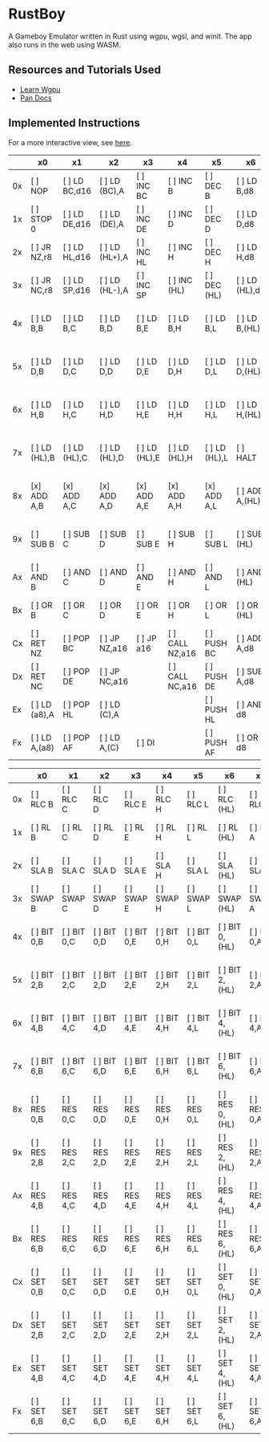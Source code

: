 # RustBoy

A Gameboy Emulator written in Rust using wgpu, wgsl, and winit.
The app also runs in the web using WASM.

## Resources and Tutorials Used

- [Learn Wgpu](https://sotrh.github.io/learn-wgpu/)
- [Pan Docs](https://gbdev.io/pandocs/)

## Implemented Instructions

For a more interactive view,
see [here](https://meganesu.github.io/generate-gb-opcodes/).

|    | x0            | x1            | x2             | x3            | x4              | x5            | x6             | x7            | x8              | x9            | xA             | xB          | xC             | xD           | xE             | xF          |
|----|---------------|---------------|----------------|---------------|-----------------|---------------|----------------|---------------|-----------------|---------------|----------------|-------------|----------------|--------------|----------------|-------------|
| 0x | [ ] NOP       | [ ] LD BC,d16 | [ ] LD (BC),A  | [ ] INC BC    | [ ] INC B       | [ ] DEC B     | [ ] LD B,d8    | [ ] RLCA      | [ ] LD (a16),SP | [ ] ADD HL,BC | [ ] LD A,(BC)  | [ ] DEC BC  | [ ] INC C      | [ ] DEC C    | [ ] LD C,d8    | [ ] RRCA    |
| 1x | [ ] STOP 0    | [ ] LD DE,d16 | [ ] LD (DE),A  | [ ] INC DE    | [ ] INC D       | [ ] DEC D     | [ ] LD D,d8    | [ ] RLA       | [ ] JR r8       | [ ] ADD HL,DE | [ ] LD A,(DE)  | [ ] DEC DE  | [ ] INC E      | [ ] DEC E    | [ ] LD E,d8    | [ ] RRA     |
| 2x | [ ] JR NZ,r8  | [ ] LD HL,d16 | [ ] LD (HL+),A | [ ] INC HL    | [ ] INC H       | [ ] DEC H     | [ ] LD H,d8    | [ ] DAA       | [ ] JR Z,r8     | [ ] ADD HL,HL | [ ] LD A,(HL+) | [ ] DEC HL  | [ ] INC L      | [ ] DEC L    | [ ] LD L,d8    | [ ] CPL     |
| 3x | [ ] JR NC,r8  | [ ] LD SP,d16 | [ ] LD (HL-),A | [ ] INC SP    | [ ] INC (HL)    | [ ] DEC (HL)  | [ ] LD (HL),d8 | [ ] SCF       | [ ] JR C,r8     | [ ] ADD HL,SP | [ ] LD A,(HL-) | [ ] DEC SP  | [ ] INC A      | [ ] DEC A    | [ ] LD A,d8    | [ ] CCF     |
| 4x | [ ] LD B,B    | [ ] LD B,C    | [ ] LD B,D     | [ ] LD B,E    | [ ] LD B,H      | [ ] LD B,L    | [ ] LD B,(HL)  | [ ] LD B,A    | [ ] LD C,B      | [ ] LD C,C    | [ ] LD C,D     | [ ] LD C,E  | [ ] LD C,H     | [ ] LD C,L   | [ ] LD C,(HL)  | [ ] LD C,A  |
| 5x | [ ] LD D,B    | [ ] LD D,C    | [ ] LD D,D     | [ ] LD D,E    | [ ] LD D,H      | [ ] LD D,L    | [ ] LD D,(HL)  | [ ] LD D,A    | [ ] LD E,B      | [ ] LD E,C    | [ ] LD E,D     | [ ] LD E,E  | [ ] LD E,H     | [ ] LD E,L   | [ ] LD E,(HL)  | [ ] LD E,A  |
| 6x | [ ] LD H,B    | [ ] LD H,C    | [ ] LD H,D     | [ ] LD H,E    | [ ] LD H,H      | [ ] LD H,L    | [ ] LD H,(HL)  | [ ] LD H,A    | [ ] LD L,B      | [ ] LD L,C    | [ ] LD L,D     | [ ] LD L,E  | [ ] LD L,H     | [ ] LD L,L   | [ ] LD L,(HL)  | [ ] LD L,A  |
| 7x | [ ] LD (HL),B | [ ] LD (HL),C | [ ] LD (HL),D  | [ ] LD (HL),E | [ ] LD (HL),H   | [ ] LD (HL),L | [ ] HALT       | [ ] LD (HL),A | [ ] LD A,B      | [ ] LD A,C    | [ ] LD A,D     | [ ] LD A,E  | [ ] LD A,H     | [ ] LD A,L   | [ ] LD A,(HL)  | [ ] LD A,A  |
| 8x | [x] ADD A,B   | [x] ADD A,C   | [x] ADD A,D    | [x] ADD A,E   | [x] ADD A,H     | [x] ADD A,L   | [ ] ADD A,(HL) | [x] ADD A,A   | [ ] ADC A,B     | [ ] ADC A,C   | [ ] ADC A,D    | [ ] ADC A,E | [ ] ADC A,H    | [ ] ADC A,L  | [ ] ADC A,(HL) | [ ] ADC A,A |
| 9x | [ ] SUB B     | [ ] SUB C     | [ ] SUB D      | [ ] SUB E     | [ ] SUB H       | [ ] SUB L     | [ ] SUB (HL)   | [ ] SUB A     | [ ] SBC A,B     | [ ] SBC A,C   | [ ] SBC A,D    | [ ] SBC A,E | [ ] SBC A,H    | [ ] SBC A,L  | [ ] SBC A,(HL) | [ ] SBC A,A |
| Ax | [ ] AND B     | [ ] AND C     | [ ] AND D      | [ ] AND E     | [ ] AND H       | [ ] AND L     | [ ] AND (HL)   | [ ] AND A     | [ ] XOR B       | [ ] XOR C     | [ ] XOR D      | [ ] XOR E   | [ ] XOR H      | [ ] XOR L    | [ ] XOR (HL)   | [ ] XOR A   |
| Bx | [ ] OR B      | [ ] OR C      | [ ] OR D       | [ ] OR E      | [ ] OR H        | [ ] OR L      | [ ] OR (HL)    | [ ] OR A      | [ ] CP B        | [ ] CP C      | [ ] CP D       | [ ] CP E    | [ ] CP H       | [ ] CP L     | [ ] CP (HL)    | [ ] CP A    |
| Cx | [ ] RET NZ    | [ ] POP BC    | [ ] JP NZ,a16  | [ ] JP a16    | [ ] CALL NZ,a16 | [ ] PUSH BC   | [ ] ADD A,d8   | [ ] RST 00H   | [ ] RET Z       | [ ] RET       | [ ] JP Z,a16   |             | [ ] CALL Z,a16 | [ ] CALL a16 | [ ] ADC A,d8   | [ ] RST 08H |
| Dx | [ ] RET NC    | [ ] POP DE    | [ ] JP NC,a16  |               | [ ] CALL NC,a16 | [ ] PUSH DE   | [ ] SUB A,d8   | [ ] RST 10H   | [ ] RET C       | [ ] RETI      | [ ] JP C,a16   |             | [ ] CALL C,a16 |              | [ ] SBC A,d8   | [ ] RST 18H |
| Ex | [ ] LD (a8),A | [ ] POP HL    | [ ] LD (C),A   |               |                 | [ ] PUSH HL   | [ ] AND d8     | [ ] RST 20H   | [ ] ADD SP,r8   | [ ] JP (HL)   | [ ] LD (a16),A |             |                |              | [ ] XOR d8     | [ ] RST 28H |
| Fx | [ ] LD A,(a8) | [ ] POP AF    | [ ] LD A,(C)   | [ ] DI        |                 | [ ] PUSH AF   | [ ] OR d8      | [ ] RST 30H   | [ ] LD HL,SP+r8 | [ ] LD SP,HL  | [ ] LD A,(a16) | [ ] EI      |                |              | [ ] CP d8      | [ ] RST 38H |

|    | x0          | x1          | x2          | x3          | x4          | x5          | x6             | x7          | x8          | x9          | xA          | xB          | xC          | xD          | xE             | xF          |
|----|-------------|-------------|-------------|-------------|-------------|-------------|----------------|-------------|-------------|-------------|-------------|-------------|-------------|-------------|----------------|-------------|
| 0x | [ ] RLC B   | [ ] RLC C   | [ ] RLC D   | [ ] RLC E   | [ ] RLC H   | [ ] RLC L   | [ ] RLC (HL)   | [ ] RLC A   | [ ] RRC B   | [ ] RRC C   | [ ] RRC D   | [ ] RRC E   | [ ] RRC H   | [ ] RRC L   | [ ] RRC (HL)   | [ ] RRC A   |
| 1x | [ ] RL B    | [ ] RL C    | [ ] RL D    | [ ] RL E    | [ ] RL H    | [ ] RL L    | [ ] RL (HL)    | [ ] RL A    | [ ] RR B    | [ ] RR C    | [ ] RR D    | [ ] RR E    | [ ] RR H    | [ ] RR L    | [ ] RR (HL)    | [ ] RR A    |
| 2x | [ ] SLA B   | [ ] SLA C   | [ ] SLA D   | [ ] SLA E   | [ ] SLA H   | [ ] SLA L   | [ ] SLA (HL)   | [ ] SLA A   | [ ] SRA B   | [ ] SRA C   | [ ] SRA D   | [ ] SRA E   | [ ] SRA H   | [ ] SRA L   | [ ] SRA (HL)   | [ ] SRA A   |
| 3x | [ ] SWAP B  | [ ] SWAP C  | [ ] SWAP D  | [ ] SWAP E  | [ ] SWAP H  | [ ] SWAP L  | [ ] SWAP (HL)  | [ ] SWAP A  | [ ] SRL B   | [ ] SRL C   | [ ] SRL D   | [ ] SRL E   | [ ] SRL H   | [ ] SRL L   | [ ] SRL (HL)   | [ ] SRL A   |
| 4x | [ ] BIT 0,B | [ ] BIT 0,C | [ ] BIT 0,D | [ ] BIT 0,E | [ ] BIT 0,H | [ ] BIT 0,L | [ ] BIT 0,(HL) | [ ] BIT 0,A | [ ] BIT 1,B | [ ] BIT 1,C | [ ] BIT 1,D | [ ] BIT 1,E | [ ] BIT 1,H | [ ] BIT 1,L | [ ] BIT 1,(HL) | [ ] BIT 1,A |
| 5x | [ ] BIT 2,B | [ ] BIT 2,C | [ ] BIT 2,D | [ ] BIT 2,E | [ ] BIT 2,H | [ ] BIT 2,L | [ ] BIT 2,(HL) | [ ] BIT 2,A | [ ] BIT 3,B | [ ] BIT 3,C | [ ] BIT 3,D | [ ] BIT 3,E | [ ] BIT 3,H | [ ] BIT 3,L | [ ] BIT 3,(HL) | [ ] BIT 3,A |
| 6x | [ ] BIT 4,B | [ ] BIT 4,C | [ ] BIT 4,D | [ ] BIT 4,E | [ ] BIT 4,H | [ ] BIT 4,L | [ ] BIT 4,(HL) | [ ] BIT 4,A | [ ] BIT 5,B | [ ] BIT 5,C | [ ] BIT 5,D | [ ] BIT 5,E | [ ] BIT 5,H | [ ] BIT 5,L | [ ] BIT 5,(HL) | [ ] BIT 5,A |
| 7x | [ ] BIT 6,B | [ ] BIT 6,C | [ ] BIT 6,D | [ ] BIT 6,E | [ ] BIT 6,H | [ ] BIT 6,L | [ ] BIT 6,(HL) | [ ] BIT 6,A | [ ] BIT 7,B | [ ] BIT 7,C | [ ] BIT 7,D | [ ] BIT 7,E | [ ] BIT 7,H | [ ] BIT 7,L | [ ] BIT 7,(HL) | [ ] BIT 7,A |
| 8x | [ ] RES 0,B | [ ] RES 0,C | [ ] RES 0,D | [ ] RES 0,E | [ ] RES 0,H | [ ] RES 0,L | [ ] RES 0,(HL) | [ ] RES 0,A | [ ] RES 1,B | [ ] RES 1,C | [ ] RES 1,D | [ ] RES 1,E | [ ] RES 1,H | [ ] RES 1,L | [ ] RES 1,(HL) | [ ] RES 1,A |
| 9x | [ ] RES 2,B | [ ] RES 2,C | [ ] RES 2,D | [ ] RES 2,E | [ ] RES 2,H | [ ] RES 2,L | [ ] RES 2,(HL) | [ ] RES 2,A | [ ] RES 3,B | [ ] RES 3,C | [ ] RES 3,D | [ ] RES 3,E | [ ] RES 3,H | [ ] RES 3,L | [ ] RES 3,(HL) | [ ] RES 3,A |
| Ax | [ ] RES 4,B | [ ] RES 4,C | [ ] RES 4,D | [ ] RES 4,E | [ ] RES 4,H | [ ] RES 4,L | [ ] RES 4,(HL) | [ ] RES 4,A | [ ] RES 5,B | [ ] RES 5,C | [ ] RES 5,D | [ ] RES 5,E | [ ] RES 5,H | [ ] RES 5,L | [ ] RES 5,(HL) | [ ] RES 5,A |
| Bx | [ ] RES 6,B | [ ] RES 6,C | [ ] RES 6,D | [ ] RES 6,E | [ ] RES 6,H | [ ] RES 6,L | [ ] RES 6,(HL) | [ ] RES 6,A | [ ] RES 7,B | [ ] RES 7,C | [ ] RES 7,D | [ ] RES 7,E | [ ] RES 7,H | [ ] RES 7,L | [ ] RES 7,(HL) | [ ] RES 7,A |
| Cx | [ ] SET 0,B | [ ] SET 0,C | [ ] SET 0,D | [ ] SET 0.E | [ ] SET 0,H | [ ] SET 0,L | [ ] SET 0,(HL) | [ ] SET 0,A | [ ] SET 1,B | [ ] SET 1,C | [ ] SET 1,D | [ ] SET 1,E | [ ] SET 1,H | [ ] SET 1,L | [ ] SET 1,(HL) | [ ] SET 1,A |
| Dx | [ ] SET 2,B | [ ] SET 2,C | [ ] SET 2,D | [ ] SET 2,E | [ ] SET 2,H | [ ] SET 2,L | [ ] SET 2,(HL) | [ ] SET 2,A | [ ] SET 3,B | [ ] SET 3,C | [ ] SET 3,D | [ ] SET 3.E | [ ] SET 3,H | [ ] SET 3.L | [ ] SET 3,(HL) | [ ] SET 3,A |
| Ex | [ ] SET 4,B | [ ] SET 4,C | [ ] SET 4,D | [ ] SET 4,E | [ ] SET 4,H | [ ] SET 4,L | [ ] SET 4,(HL) | [ ] SET 4,A | [ ] SET 5,B | [ ] SET 5.C | [ ] SET 5,D | [ ] SET 5,E | [ ] SET 5,H | [ ] SET 5,L | [ ] SET 5,(HL) | [ ] SET 5,A |
| Fx | [ ] SET 6,B | [ ] SET 6,C | [ ] SET 6,D | [ ] SET 6,E | [ ] SET 6,H | [ ] SET 6,L | [ ] SET 6,(HL) | [ ] SET 6,A | [ ] SET 7,B | [ ] SET 7,C | [ ] SET 7,D | [ ] SET 7,E | [ ] SET 7,H | [ ] SET 7,L | [ ] SET 7,(HL) | [ ] SET 7,A |

 
